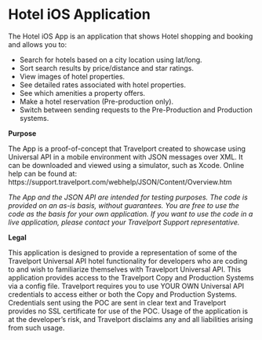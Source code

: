 # Hotel iOS Application
The Hotel iOS App is an application that shows Hotel shopping and booking and allows you to:
<ul>
<li>Search for hotels based on a city location using lat/long.</li>
<li>Sort search results by price/distance and star ratings.</li>
<li>View images of hotel properties.</li>
<li>See detailed rates associated with hotel properties.</li>
<li>See which amenities a property offers.</li>
<li>Make a hotel reservation (Pre-production only).</li>
<li>Switch between sending requests to the Pre-Production and Production systems.</li> 
</ul>

<b>Purpose</b>
<p>The App is a proof-of-concept that Travelport created to showcase using Universal API in a mobile environment with JSON messages over XML. It can be downloaded and viewed using a simulator, such as Xcode. Online help can be found at: https://support.travelport.com/webhelp/JSON/Content/Overview.htm
<p><i>The App and the JSON API are intended for testing purposes. The code is provided on an as-is basis, without guarantees. You are free to use the code as the basis for your own application. If you want to use the code in a live application, please contact your Travelport Support representative.</i>

<b>Legal</b>
<p>This application is designed to provide a representation of some of the Travelport Universal API hotel functionality for developers who are coding to and wish to familiarize themselves with Travelport Universal API. This application provides access to the Travelport Copy and Production Systems via a config file. Travelport requires you to use YOUR OWN Universal API credentials to access either or both the Copy and Production Systems.  Credentials sent using the POC are sent in clear text and Travelport provides no SSL certificate for use of the POC.  Usage of the application is at the developer’s risk, and Travelport disclaims any and all liabilities arising from such usage.
